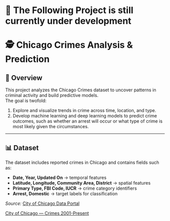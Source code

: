 # 🚧 The Following Project is still currently under development 

# 🕵️ Chicago Crimes Analysis & Prediction  

## 📌 Overview  
This project analyzes the Chicago Crimes dataset to uncover patterns in criminal activity and build predictive models.  
The goal is twofold:  
1. Explore and visualize trends in crime across time, location, and type.  
2. Develop machine learning and deep learning models to predict crime outcomes, such as whether an arrest will occur or what type of crime is most likely given the circumstances.  

---

## 📊 Dataset  
The dataset includes reported crimes in Chicago and contains fields such as:  
- **Date, Year, Updated On** → temporal features  
- **Latitude, Longitude, Community Area, District** → spatial features  
- **Primary Type, FBI Code, IUCR** → crime category identifiers  
- **Arrest, Domestic** → target labels for classification  

_Source:_ [City of Chicago Data Portal](https://data.cityofchicago.org/d/ijzp-q8t2)

[City of Chicago — Crimes 2001-Present](https://data.cityofchicago.org/Public-Safety/Crimes-2001-to-Present/ijzp-q8t2)
